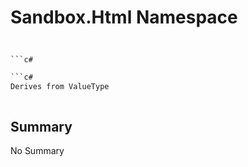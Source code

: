 # Sandbox.Html Namespace

## 
```c#

```c#

```c#
Derives from ValueType
```
```
```

## Summary

No Summary
